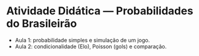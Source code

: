 # Atividade Didática — Probabilidades do Brasileirão

- Aula 1: probabilidade simples e simulação de um jogo.
- Aula 2: condicionalidade (Elo), Poisson (gols) e comparação.
